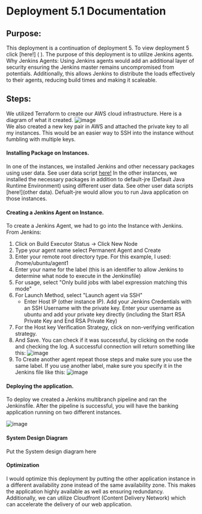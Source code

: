 # Deployment 5.1 Documentation 

## Purpose:
This deployment is a continuation of deployment 5. To view deployment 5 click [here!] (    ). The purpose of this deployment is to utilize Jenkins agents. Why Jenkins Agents: Using Jenkins agents would add an additional layer of security ensuring the Jenkins master remains uncompromised from potentials. Additionally, this allows Jenkins to distribute the loads effectively to their agents, reducing build times and making it scaleable. 

## Steps:
We utilized Terraform to create our AWS cloud infrastructure. Here is a diagram of what it created.
![image](https://github.com/auzhangLABS/c4_deployment5.1/assets/138344000/a4ef18e5-bdb1-40c1-a6eb-a245378e3223)
 <br>
We also created a new key pair in AWS and attached the private key to all my instances. This would be an easier way to SSH into the instance without fumbling with multiple keys. <br>

#### Installing Package on Instances. 
In one of the instances, we installed Jenkins and other necessary packages using user data. See user data script [here!]( buildjenkins) 
In the other instances, we installed the necessary packages in addition to default-jre (Default Java Runtime Environment) using different user data. See other user data scripts [here!](other data). Defualt-jre would allow you to run Java application on those instances.


#### Creating a Jenkins Agent on Instance.
To create a Jenkins Agent, we had to go into the Instance with Jenkins. From Jenkins:
1. Click on Build Executor Status -> Click New Node
2. Type your agent name select Permanent Agent and Create
3. Enter your remote root directory type. For this example, I used: /home/ubuntu/agent1
4. Enter your name for the label (this is an identifier to allow Jenkins to determine what node to execute in the Jenkinsfile)
5. For usage, select "Only build jobs with label expression matching this mode"
6. For Launch Method, select "Launch agent via SSH"
   - Enter Host IP (other instance IP). Add your Jenkins Credentials with an SSH Username with the private key. Enter your username as ubuntu and add your private key directly (including the Start RSA Private Key and End RSA Private Key)
7. For the Host key Verification Strategy, click on non-verifying verification strategy.
8. And Save. You can check if it was successful, by clicking on the node and checking the log. A successful connection will return something like this:
![image](https://github.com/auzhangLABS/c4_deployment5.1/assets/138344000/d086a1d2-e2ab-4306-940f-b7e5df4d0005)
9. To Create another agent repeat those steps and make sure you use the same label. If you use another label, make sure you specify it in the Jenkins file like this:
![image](https://github.com/auzhangLABS/c4_deployment5.1/assets/138344000/36053c50-9e8a-40c7-9276-92be0c73c271)


#### Deploying the application.
To deploy we created a Jenkins multibranch pipeline and ran the Jenkinsfile. After the pipeline is successful, you will have the banking application running on two different instances. 

![image](https://github.com/auzhangLABS/c4_deployment5.1/assets/138344000/e4981d3f-7958-404e-925b-c23623e6a3c4)

#### System Design Diagram
Put the System design diagram here

#### Optimization
I would optimize this deployment by putting the other application instance in a different availability zone instead of the same availability zone. This makes the application highly available as well as ensuring redundancy. Additionally, we can utilize Cloudfront (Content Delivery Network) which can accelerate the delivery of our web application.



